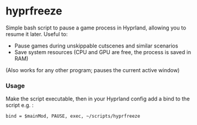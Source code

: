 # hyprfreeze
Simple bash script to pause a game process in Hyprland, allowing you to resume it later.
Useful to:
- Pause games during unskippable cutscenes and similar scenarios
- Save system resources (CPU and GPU are free, the process is saved in RAM)

(Also works for any other program; pauses the current active window)
### Usage
Make the script executable, then in your Hyprland config add a bind to the script e.g. :
```
bind = $mainMod, PAUSE, exec, ~/scripts/hyprfreeze
```
